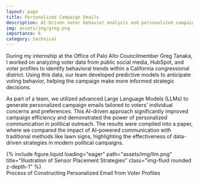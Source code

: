 ```yaml
---
layout: page
title: Personalized Campaign Emails
description: AI-Driven voter behavior analysis and personalized campaign strategies
img: assets/img/greg.png
importance: 6
category: technical
---
```


During my internship at the Office of Palo Alto Councilmember Greg Tanaka, I worked on analyzing voter data from public social media, HubSpot, and voter profiles to identify behavioral trends within a California congressional district. Using this data, our team developed predictive models to anticipate voting behavior, helping the campaign make more informed strategic decisions.

As part of a team, we utilized advanced Large Language Models (LLMs) to generate personalized campaign emails tailored to voters' individual concerns and preferences. This AI-driven approach significantly improved campaign efficiency and demonstrated the power of personalized communication in political outreach. The results were compiled into a paper, where we compared the impact of AI-powered communication with traditional methods like lawn signs, highlighting the effectiveness of data-driven strategies in modern political campaigns.


<div class="column">
    <div class="col-sm mt-3 mt-md-0">
        {% include figure.liquid loading="eager" path="assets/img/llm.png" title="Illustration of Sensor Placement Strategies" class="img-fluid rounded z-depth-1" %}
    </div>
</div>
<div class="caption">
    Process of Constructing Personalized Email from Voter Profiles
</div>